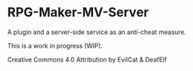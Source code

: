 # RPG-Maker-MV-Server
A plugin and a server-side service as an anti-cheat measure.

This is a work in progress (WIP).

Creative Commons 4.0 Attribution
by EvilCat & DeafElf
